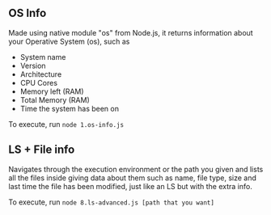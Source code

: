 
<H2> OS Info </H2>
<p>Made using native module "os" from Node.js, it returns information about your Operative System (os), such as</p>

- System name
- Version
- Architecture
- CPU Cores
- Memory left (RAM)
- Total Memory (RAM)
- Time the system has been on

To execute, run `node 1.os-info.js`


<H2> LS + File info </H2>
<p>Navigates through the execution environment or the path you given and lists all the files inside giving data about them such as name, file type, size and last time the file has been modified, just like an LS but with the extra info.</p>

To execute, run `node 8.ls-advanced.js [path that you want]`
